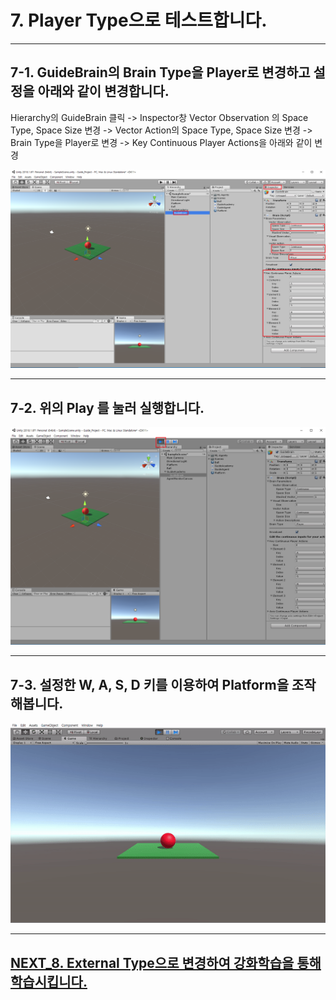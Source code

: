 # 7. Player Type으로 테스트합니다.
- - -

## 7-1. GuideBrain의 Brain Type을 Player로 변경하고 설정을 아래와 같이 변경합니다.

Hierarchy의 GuideBrain 클릭 -> Inspector창 Vector Observation 의 Space Type, Space Size 변경 -> Vector Action의 Space Type, Space Size 변경 -> Brain Type을 Player로 변경 -> Key Continuous Player Actions을 아래와 같이 변경

![Alt text](/unity_ml_agents_guide/7.test_player_mode/1.test_player_mode.png)
- - -

## 7-2. 위의 Play 를 눌러 실행합니다.

![Alt text](/unity_ml_agents_guide/7.test_player_mode/2.play.png)
- - -

## 7-3. 설정한 W, A, S, D 키를 이용하여 Platform을 조작해봅니다.

![Alt text](/unity_ml_agents_guide/7.test_player_mode/3.player_mode.gif)
- - -

## [NEXT_8. External Type으로 변경하여 강화학습을 통해 학습시킵니다.](https://github.com/hyunho1027/Unity_ML_Agents_Guide/tree/master/unity_ml_agents_guide/8.change_external_mode)
